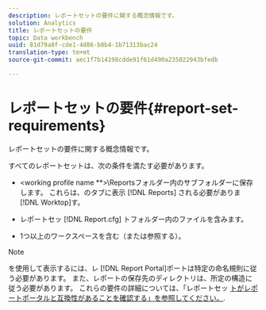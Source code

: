 ```yaml
---
description: レポートセットの要件に関する概念情報です。
solution: Analytics
title: レポートセットの要件
topic: Data workbench
uuid: 81d79a8f-cde1-4d86-b8b4-1b71313bac24
translation-type: tm+mt
source-git-commit: aec1f7b14198cdde91f61d490a235022943bfedb

---
```



# レポートセットの要件{#report-set-requirements}

レポートセットの要件に関する概念情報です。

すべてのレポートセットは、次の条件を満たす必要があります。

* &lt;working profile name **>\Reportsフォルダー内のサブフォルダーに保存します。 これらは、のタブに表示 [!DNL Reports] される必要がありま [!DNL Worktop]す。

* レポートセッ [!DNL Report.cfg] トフォルダー内のファイルを含みます。
* 1つ以上のワークスペースを含む（または参照する）。

>[!NOTE]
>
>を使用して表示するには、レ [!DNL Report Portal]ポートは特定の命名規則に従う必要があります。 また、レポートの保存先のディレクトリは、所定の構造に従う必要があります。 これらの要件の詳細については、「レポートセッ [トがレポートポータルと互換性があることを確認する」を参照してください。](../../home/c-rpt-oview/c-install-rpt-port/c-rpt-port-user-inter.md#section-2b141e5d198a4bbea455699126c24706).

